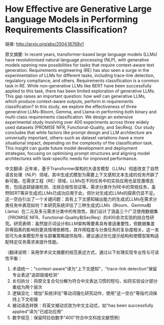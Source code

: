 # How Effective are Generative Large Language Models in Performing Requirements Classification?

链接: http://arxiv.org/abs/2504.16768v1

原文摘要:
In recent years, transformer-based large language models (LLMs) have
revolutionised natural language processing (NLP), with generative models
opening new possibilities for tasks that require context-aware text generation.
Requirements engineering (RE) has also seen a surge in the experimentation of
LLMs for different tasks, including trace-link detection, regulatory
compliance, and others. Requirements classification is a common task in RE.
While non-generative LLMs like BERT have been successfully applied to this
task, there has been limited exploration of generative LLMs. This gap raises an
important question: how well can generative LLMs, which produce context-aware
outputs, perform in requirements classification? In this study, we explore the
effectiveness of three generative LLMs-Bloom, Gemma, and Llama-in performing
both binary and multi-class requirements classification. We design an extensive
experimental study involving over 400 experiments across three widely used
datasets (PROMISE NFR, Functional-Quality, and SecReq). Our study concludes
that while factors like prompt design and LLM architecture are universally
important, others-such as dataset variations-have a more situational impact,
depending on the complexity of the classification task. This insight can guide
future model development and deployment strategies, focusing on optimising
prompt structures and aligning model architectures with task-specific needs for
improved performance.

中文翻译:
近年来，基于Transformer架构的大语言模型（LLMs）彻底改变了自然语言处理（NLP）领域，其中生成式模型为需要上下文感知文本生成的任务开辟了新可能。在需求工程（RE）领域，LLMs在不同任务中的实验应用也呈现激增态势，包括追踪链接检测、法规合规性验证等。需求分类作为RE中的常规任务，虽然BERT等非生成式LLMs已成功应用于此，但针对生成式LLMs的探索仍显不足。这一空白引出了一个关键问题：具有上下文感知输出能力的生成式LLMs在需求分类任务中表现如何？本研究系统评估了三种生成式LLMs（Bloom、Gemma和Llama）在二元及多元需求分类中的有效性。我们设计了涵盖三个广泛使用数据集（PROMISE NFR、Functional-Quality和SecReq）的400余次实验的综合性研究。研究表明：虽然提示词设计和LLM架构等要素具有普适重要性，但数据集差异等因素的影响则更具情境依赖性，其作用程度与分类任务的复杂度相关。这一发现可为未来模型开发与部署策略提供指导，建议通过优化提示结构和使模型架构适配特定任务需求来提升性能。

（翻译说明：采用学术论文摘要的规范表述方式，通过以下处理实现专业性与可读性平衡：
1. 术语统一："context-aware"译为"上下文感知"，"trace-link detection"保留专业表述"追踪链接检测"
2. 长句拆分：将原文复合句分解为符合中文表达习惯的短句，如将实验设计部分重组为两个层次
3. 逻辑显化：增加"系统评估"等动词强化研究动作，使用"这一空白"等指代词保持上下文衔接
4. 被动语态转换：将英文被动式改为中文主动式，如"has been successfully applied"译为"已成功应用"
5. 数字规范：保留阿拉伯数字"400"符合中文科技文献惯例）
